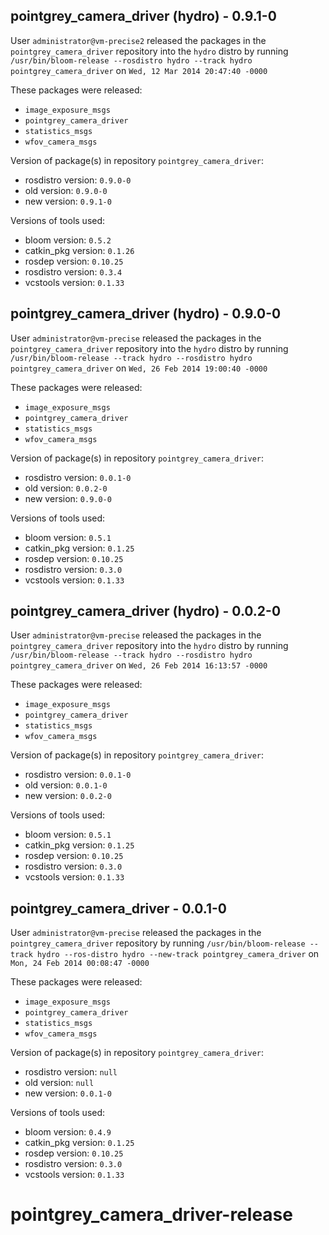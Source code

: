 ## pointgrey_camera_driver (hydro) - 0.9.1-0

User `administrator@vm-precise2` released the packages in the `pointgrey_camera_driver` repository into the `hydro` distro by running `/usr/bin/bloom-release --rosdistro hydro --track hydro pointgrey_camera_driver` on `Wed, 12 Mar 2014 20:47:40 -0000`

These packages were released:
- `image_exposure_msgs`
- `pointgrey_camera_driver`
- `statistics_msgs`
- `wfov_camera_msgs`

Version of package(s) in repository `pointgrey_camera_driver`:
- rosdistro version: `0.9.0-0`
- old version: `0.9.0-0`
- new version: `0.9.1-0`

Versions of tools used:
- bloom version: `0.5.2`
- catkin_pkg version: `0.1.26`
- rosdep version: `0.10.25`
- rosdistro version: `0.3.4`
- vcstools version: `0.1.33`


## pointgrey_camera_driver (hydro) - 0.9.0-0

User `administrator@vm-precise` released the packages in the `pointgrey_camera_driver` repository into the `hydro` distro by running `/usr/bin/bloom-release --track hydro --rosdistro hydro pointgrey_camera_driver` on `Wed, 26 Feb 2014 19:00:40 -0000`

These packages were released:
- `image_exposure_msgs`
- `pointgrey_camera_driver`
- `statistics_msgs`
- `wfov_camera_msgs`

Version of package(s) in repository `pointgrey_camera_driver`:
- rosdistro version: `0.0.1-0`
- old version: `0.0.2-0`
- new version: `0.9.0-0`

Versions of tools used:
- bloom version: `0.5.1`
- catkin_pkg version: `0.1.25`
- rosdep version: `0.10.25`
- rosdistro version: `0.3.0`
- vcstools version: `0.1.33`


## pointgrey_camera_driver (hydro) - 0.0.2-0

User `administrator@vm-precise` released the packages in the `pointgrey_camera_driver` repository into the `hydro` distro by running `/usr/bin/bloom-release --track hydro --rosdistro hydro pointgrey_camera_driver` on `Wed, 26 Feb 2014 16:13:57 -0000`

These packages were released:
- `image_exposure_msgs`
- `pointgrey_camera_driver`
- `statistics_msgs`
- `wfov_camera_msgs`

Version of package(s) in repository `pointgrey_camera_driver`:
- rosdistro version: `0.0.1-0`
- old version: `0.0.1-0`
- new version: `0.0.2-0`

Versions of tools used:
- bloom version: `0.5.1`
- catkin_pkg version: `0.1.25`
- rosdep version: `0.10.25`
- rosdistro version: `0.3.0`
- vcstools version: `0.1.33`


## pointgrey_camera_driver - 0.0.1-0

User `administrator@vm-precise` released the packages in the `pointgrey_camera_driver` repository by running `/usr/bin/bloom-release --track hydro --ros-distro hydro --new-track pointgrey_camera_driver` on `Mon, 24 Feb 2014 00:08:47 -0000`

These packages were released:
- `image_exposure_msgs`
- `pointgrey_camera_driver`
- `statistics_msgs`
- `wfov_camera_msgs`

Version of package(s) in repository `pointgrey_camera_driver`:
- rosdistro version: `null`
- old version: `null`
- new version: `0.0.1-0`

Versions of tools used:
- bloom version: `0.4.9`
- catkin_pkg version: `0.1.25`
- rosdep version: `0.10.25`
- rosdistro version: `0.3.0`
- vcstools version: `0.1.33`


pointgrey_camera_driver-release
===============================
